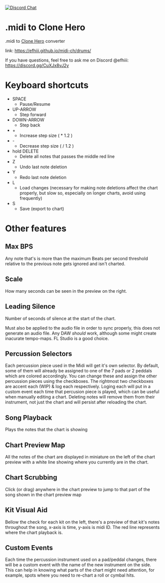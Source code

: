 [![Discord Chat](https://img.shields.io/discord/934204308168261682.svg)](https://discord.gg/CuXJx8vJ2y)
# .midi to Clone Hero
.midi to [Clone Hero](https://clonehero.net/) converter

link: https://efhiii.github.io/midi-ch/drums/

If you have questions, feel free to ask me on Discord @efhiii: https://discord.gg/CuXJx8vJ2y

# Keyboard shortcuts
- SPACE
  - Pause/Resume
- UP-ARROW
  - Step forward
- DOWN-ARROW
  - Step back
- \+
  - Increase step size ( * 1.2 )
- \-
  - Decrease step size ( / 1.2 )
- hold DELETE
  - Delete all notes that passes the middle red line
- Z
  - Undo last note deletion
- Y
  - Redo last note deletion
- L
  - Load changes (necessary for making note deletions affect the chart properly, but slow so, especially on longer charts, avoid using frequently)
- S
  - Save (export to chart)

# Other features
## Max BPS
Any note that's is more than the maximum Beats per second threshold relative to the previous note gets ignored and isn't charted.

## Scale
How many seconds can be seen in the preview on the right.

## Leading Silence
Number of seconds of silence at the start of the chart.

Must also be applied to the audio file in order to sync properly, this does not generate an audio file. Any DAW *should* work, although some might create inacurate tempo-maps. FL Studio is a good choice.

## Percussion Selectors
Each percussion piece used in the Midi will get it's own selector. By default, some of them will already be assigned to one of the 7 pads or 2 peddals which are colored accordingly. You can change these and assign the other percussion pieces using the checkboxes. The rightmost two checkboxes are accent each (WIP) & log each respectively. Loging each will put in a custom event each time that percusion piece is played, which can be useful when manually editing a chart. Deleting notes will remove them from their instrument, not just the chart and will persist after reloading the chart.

## Song Playback
Plays the notes that the chart is showing

## Chart Preview Map
All the notes of the chart are displayed in miniature on the left of the chart preview with a white line showing where you currently are in the chart.

## Chart Scrubbing
Click (or drag) anywhere in the chart preview to jump to that part of the song shown in the chart preview map

## Kit Visual Aid
Bellow the check for each kit on the left, there's a preview of that kit's notes throughout the song, x-axis is time, y-axis is midi ID. The red line represents where the chart playback is.

## Custom Events
Each time the percussion instrument used on a pad/peddal changes, there will be a custom event with the name of the new instrument on the side. This can help in knowing what parts of the chart might need attention, for example, spots where you need to re-chart a roll or cymbal hits.
